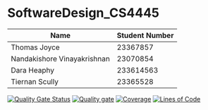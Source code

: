 # SoftwareDesign_CS4445

| Name                        | Student Number |
| --------------------------- | -------------- |
| Thomas Joyce                | 23367857       |
| Nandakishore Vinayakrishnan | 23070854       |
| Dara Heaphy                 | 233614563      |
| Tiernan Scully              | 23365528       |

[![Quality Gate Status](http://localhost:9000/api/project_badges/measure?project=SoftwareDesign_CS4445&metric=alert_status&token=sqb_9a42b9033e3e074fcbbbf625eeb876e7518847da)](http://localhost:9000/dashboard?id=SoftwareDesign_CS4445)
[![Quality gate](http://localhost:9000/api/project_badges/quality_gate?project=SoftwareDesign_CS4445&token=sqb_9a42b9033e3e074fcbbbf625eeb876e7518847da)](http://localhost:9000/dashboard?id=SoftwareDesign_CS4445)
[![Coverage](http://localhost:9000/api/project_badges/measure?project=SoftwareDesign_CS4445&metric=coverage&token=sqb_9a42b9033e3e074fcbbbf625eeb876e7518847da)](http://localhost:9000/dashboard?id=SoftwareDesign_CS4445)
[![Lines of Code](http://localhost:9000/api/project_badges/measure?project=SoftwareDesign_CS4445&metric=ncloc&token=sqb_9a42b9033e3e074fcbbbf625eeb876e7518847da)](http://localhost:9000/dashboard?id=SoftwareDesign_CS4445)
